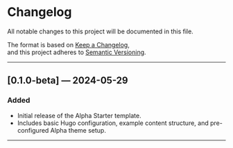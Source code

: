 # Changelog

All notable changes to this project will be documented in this file.

The format is based on [Keep a Changelog](https://keepachangelog.com/en/1.0.0/),  
and this project adheres to [Semantic Versioning](https://semver.org/spec/v2.0.0.html).

---
<!-- ##[Unreleased]-->

## [0.1.0-beta] — 2024-05-29
### Added
- Initial release of the Alpha Starter template.
- Includes basic Hugo configuration, example content structure, and pre-configured Alpha theme setup.

---
